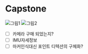 # Capstone
![그림1](https://user-images.githubusercontent.com/48439800/78967697-29efed80-7b3e-11ea-80e5-60e092111a6a.png)
![그림2](https://user-images.githubusercontent.com/48439800/78967704-2e1c0b00-7b3e-11ea-8edf-36b21b843ff6.png)


- [ ] 카메라 구매 되었는지?
- [ ] IMU자세정보
- [ ] 마커인식대신 포인트 디텍션의 구체화?
